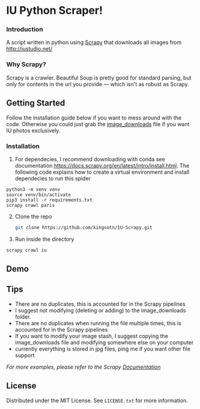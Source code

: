 <!-- GETTING STARTED -->
# IU Python Scraper!

### Introduction
A script written in python using <a href="https://github.com/scrapy/scrapy">Scrapy</a> that downloads all images from http://iustudio.net/

### Why Scrapy?

Scrapy is a crawler. Beautiful Soup is pretty good for standard parsing, but only for contents in the url you provide — which isn't as robust as Scrapy.

## Getting Started

Follow the installation guide below if you want to mess around with the code. Otherwise you could just grab the <a href="https://github.com/kingsotn/IU-Scrapy/tree/master/iu_scrape/image_downloads">image_downloads</a> file if you want IU photos exclusively.

### Installation

1. For dependecies, I recommend downloading with conda see documentation https://docs.scrapy.org/en/latest/intro/install.html. The following code explains how to create a virtual environment and install dependecies to run this spider
```
python3 -m venv venv
source venv/bin/activate
pip3 install -r requirements.txt
scrapy crawl paris
```

2. Clone the repo
   ```sh
   git clone https://github.com/kingsotn/IU-Scrapy.git
   ```
3. Run inside the directory
```sh
scrapy crawl iu
```


## Demo



<!-- USAGE EXAMPLES -->
## Tips
- There are no duplicates, this is accounted for in the Scrapy pipelines
- I suggest not modifying (deleting or adding) to the image_downloads folder.
- There are no duplicates when running the file multiple times, this is accounted for in the Scrapy pipelines
- If you want to modify your image stash, I suggest copying the image_downloads file and modifying somewhere else on your computer
- currently everything is stored in jpg files, ping me if you want other file support

_For more examples, please refer to the Scrapy [Documentation](https://docs.scrapy.org/en/latest/)_

<!-- LICENSE -->
## License

Distributed under the MIT License. See `LICENSE.txt` for more information.
